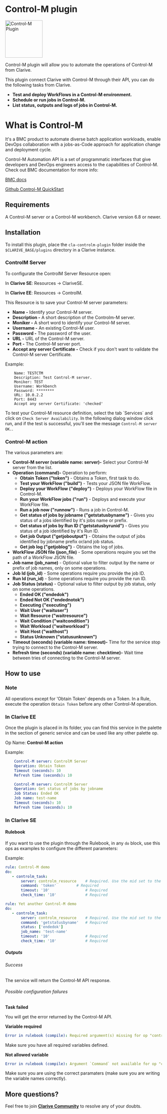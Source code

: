 # Control-M plugin

<img src="https://cdn.jsdelivr.net/gh/clarive/cla-controlm-plugin/public/icon/controlm.svg?sanitize=true" alt="Control-M Plugin" title="Control-M Plugin" width="120" height="120">

Control-M plugin will allow you to automate the operations of Control-M from Clarive.

This plugin connect Clarive with Control-M through their API, you can do the following tasks from Clarive.

- **Test and deploy WorkFlows in a Control-M environment.**
- **Schedule or run jobs in Control-M.**
- **List status, outputs and logs of jobs in Control-M.**

# What is Control-M

It's a BMC product to automate diverse batch application workloads, enable DevOps collaboration with a jobs-as-Code approach for application change and deployment cycle.

Control-M Automation API is a set of programmatic interfaces that give developers and DevOps engineers access to the capabilities of Control-M.
Check out BMC documentation for more info:

[BMC docs](https://docs.bmc.com/docs/display/public/workloadautomation/Control-M+Workload+Automation+Documentation)

[Github Control-M QuickStart](https://github.com/controlm/automation-api-quickstart)

## Requirements

A Control-M server or a Control-M workbench.
Clarive version 6.8 or newer.

## Installation

To install this plugin, place the `cla-controlm-plugin` folder inside the `$CLARIVE_BASE/plugins` directory in a Clarive
instance.

### ControlM Server

To configurate the ControlM Server Resource open:

In **Clarive SE**: Resources -> ClariveSE.

In **Clarive EE**: Resources -> ControlM.

This Resource is to save your Control-M server parameters:
- **Name -**  Identify your Control-M server.
- **Description -**  A short description of the Controlm-M server.
- **Moniker -** A short word to identify your Control-M server.
- **Username -** An existing Control-M user.
- **Password -** The password of the user.
- **URL -** URL of the Control-M server.
- **Port -** The Control-M server port.
- **Accept any server Certificate -** Check if you don't want to validate the Control-M server Certificate.

Example:

		Name: TESTCTM
		Description: Test Control-M server.
		Moniker: TEST
		Username: Workbench
		Password: ********
		URL: 10.0.2.2
		Port: 8443
		Accept any server Certificate: 'checked'

To test your Control-M resource definition, select the tab ´Services´ and click on `Check Server Availability`. In the following dialog window click run, and if the test is successful, you'll see the message `Control-M server OK.`.

### Control-M action

The various parameters are:

- **Control-M server (variable name: server)-** Select your Control-M server from the list.
- **Operation (command)-** Operation to perform:
	- **Obtain Token ("token")** - Obtains a Token, first task to do.
	- **Test your WorkFlow ("build")** - Tests your JSON file WorkFlow.
	- **Deploy your WorkFlow ("deploy")** - Deploys your WorkFlow file in Control-M.
	- **Run your WorkFlow jobs ("run")** - Deploys and execute your WorkFlow file.
	- **Run a job now ("runnow")** - Runs a job in Control-M.
	- **Get status of jobs by jobname ("getstatusbyname")** - Gives you status of a jobs identified by it's jobs name or prefix.
	- **Get status of jobs by Run ID ("getstatusbyrunid")** - Gives you status of a job identified by it's Run ID.
	- **Get job Output ("getjoboutput")** - Obtains the output of jobs identified by jobname prefix or/and job status.
	- **Get job log ("getjoblog")** - Obtains the log of jobs.
- **WorkFlow JSON file (json_file)** - Some operations require you set the path of a WorkFlow JSON file.
- **Job name (job_name)** - Optional value to filter output by the name or prefix of job names, only on some operations.
- **Job Id (job_id)** - Some operations require you provide the job ID.
- **Run Id (run_id)** - Some operations require you provide the run ID.
- **Job Status (status)** - Optional value to filter output by job status, only on some operations.
	- **Ended OK ("endedok")**
	- **Ended Not OK ("endednotok")**
	- **Executing ("executing")**
	- **Wait User ("waituser")**
	- **Wait Resource ("waitresource")**
	- **Wait Condition ("waitcondition")**
	- **Wait Workload ("waitworkload")**
	- **Wait Host ("waithost")**
	- **Status Unknown ("statusunknown")**
- **Timeout (seconds) (variable name: timeout)-**  Time for the service stop trying to connect to the Control-M server.
- **Refresh time (seconds) (variable name: checktime)-** Wait time between tries of connecting to the Control-M server.

## How to use

### Note
All operations except for 'Obtain Token' depends on a Token. In a Rule, execute the operation `Obtain Token` before any other Control-M operation.

### In Clarive EE

Once the plugin is placed in its folder, you can find this service in the palette in the section of generic service and can be used like any other palette op.

Op Name: **Control-M action**

Example:

```yaml
    Control-M server: ControlM Server
    Operation: Obtain Token
    Timeout (seconds): 10
    Refresh time (seconds): 10
``` 

```yaml
    Control-M server: ControlM Server
   	Operation: Get status of jobs by jobname
   	Job Status: Ended OK
   	Job name: test-name
    Timeout (seconds): 10
    Refresh time (seconds): 10
``` 

### In Clarive SE

#### Rulebook

If you want to use the plugin through the Rulebook, in any `do` block, use this ops as examples to configure the different parameters:

Example:

```yaml
rule: Control-M demo
do:
   - controlm_task:
       server: controlm_resource	# Required. Use the mid set to the resource you created
       command: 'token'			# Required   
       timeout: '10'            	# Required   
       check_time: '10'         	# Required
``` 

```yaml
rule: Yet another Control-M demo
do:
   - controlm_task:
       server: controlm_resource	# Required. Use the mid set to the resource you created
       command: 'getstatusbyname'	# Required
       status: ['endedok']
       job_name: 'test-name'   
       timeout: '10'            	# Required   
       check_time: '10'         	# Required
```

##### Outputs

###### Success

The service will return the Control-M API response.

###### Possible configuration failures

**Task failed**

You will get the error returned by the Control-M API.

**Variable required**

```yaml
Error in rulebook (compile): Required argument(s) missing for op "controlm_task": "command"
```

Make sure you have all required variables defined.

**Not allowed variable**

```yaml
Error in rulebook (compile): Argument `Command` not available for op "controlm_task"
```

Make sure you are using the correct paramaters (make sure you are writing the variable names correctly).

## More questions?

Feel free to join **[Clarive Community](https://community.clarive.com/)** to resolve any of your doubts.
